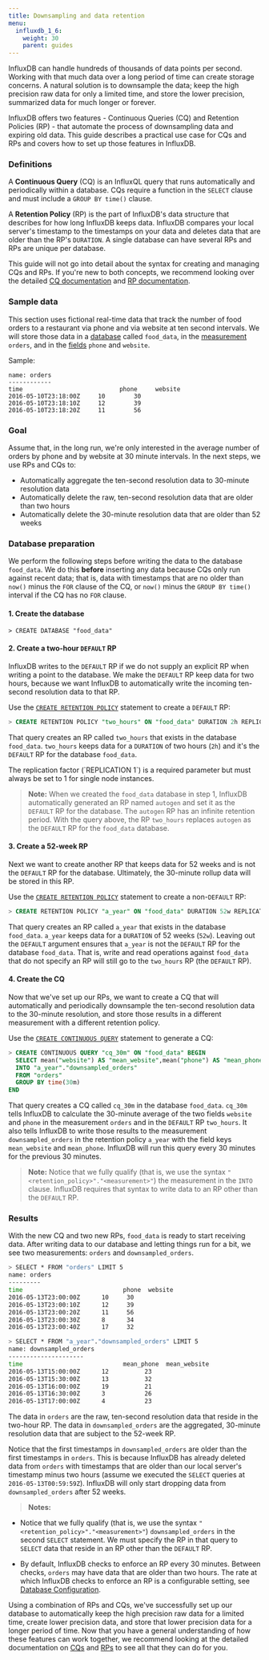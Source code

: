 ```yaml
---
title: Downsampling and data retention
menu:
  influxdb_1_6:
    weight: 30
    parent: guides
---
```


InfluxDB can handle hundreds of thousands of data points per second.
Working with that much data over a long period of time can create storage
concerns.
A natural solution is to downsample the data; keep the high precision raw data
for only a limited time, and store the lower precision, summarized data for much
longer or forever.

InfluxDB offers two features - Continuous Queries (CQ) and Retention Policies
(RP) - that automate the process of downsampling data and expiring old data.
This guide describes a practical use case for CQs and RPs and covers how to
set up those features in InfluxDB.

### Definitions

A **Continuous Query** (CQ) is an InfluxQL query that runs automatically and
periodically within a database.
CQs require a function in the `SELECT` clause and must include a
`GROUP BY time()` clause.

A **Retention Policy** (RP) is the part of InfluxDB's data structure
that describes for how long InfluxDB keeps data.
InfluxDB compares your local server's timestamp to the timestamps on your data
and deletes data that are older than the RP's `DURATION`.
A single database can have several RPs and RPs are unique per database.

This guide will not go into detail about the syntax for creating and managing
CQs and RPs.
If you're new to both concepts, we recommend looking over the detailed
[CQ documentation](/influxdb/v1.6/query_language/continuous_queries/) and
[RP documentation](/influxdb/v1.6/query_language/database_management/#retention-policy-management).

### Sample data
This section uses fictional real-time data that track the number of food orders
to a restaurant via phone and via website at ten second intervals.
We will store those data in a
[database](/influxdb/v1.6/concepts/glossary/#database) called `food_data`, in
the [measurement](/influxdb/v1.6/concepts/glossary/#measurement) `orders`, and
in the [fields](/influxdb/v1.6/concepts/glossary/#field) `phone` and `website`.

Sample:
```
name: orders
------------
time			               phone	 website
2016-05-10T23:18:00Z	 10 	   30
2016-05-10T23:18:10Z	 12 	   39
2016-05-10T23:18:20Z	 11 	   56
```

### Goal
Assume that, in the long run, we're only interested in the average number of orders by phone
and by website at 30 minute intervals.
In the next steps, we use RPs and CQs to:

 * Automatically aggregate the ten-second resolution data to 30-minute resolution data
 * Automatically delete the raw, ten-second resolution data that are older than two hours
 * Automatically delete the 30-minute resolution data that are older than 52 weeks

### Database preparation
We perform the following steps before writing the data to the database
`food_data`.
We do this **before** inserting any data because CQs only run against recent
data; that is, data with timestamps that are no older than `now()` minus
the `FOR` clause of the CQ, or `now()` minus the `GROUP BY time()` interval if
the CQ has no `FOR` clause.

#### 1. Create the database

```
> CREATE DATABASE "food_data"
```

#### 2. Create a two-hour `DEFAULT` RP

InfluxDB writes to the `DEFAULT` RP if we do not supply an explicit RP when
writing a point to the database.
We make the `DEFAULT` RP keep data for two hours, because we want InfluxDB to
automatically write the incoming ten-second resolution data to that RP.

Use the
[`CREATE RETENTION POLICY`](/influxdb/v1.6/query_language/database_management/#create-retention-policies-with-create-retention-policy)
statement to create a `DEFAULT` RP:

```sql
> CREATE RETENTION POLICY "two_hours" ON "food_data" DURATION 2h REPLICATION 1 DEFAULT
```

That query creates an RP called `two_hours` that exists in the database
`food_data`.
`two_hours` keeps data for a `DURATION` of two hours (`2h`) and it's the `DEFAULT`
RP for the database `food_data`.

<dt>
The replication factor (`REPLICATION 1`) is a required parameter but must always
be set to 1 for single node instances.
</dt>

> **Note:** When we created the `food_data` database in step 1, InfluxDB
automatically generated an RP named `autogen` and set it as the `DEFAULT`
RP for the database.
The `autogen` RP has an infinite retention period.
With the query above, the RP `two_hours` replaces `autogen` as the `DEFAULT` RP
for the `food_data` database.

#### 3. Create a 52-week RP

Next we want to create another RP that keeps data for 52 weeks and is not the
`DEFAULT` RP for the database.
Ultimately, the 30-minute rollup data will be stored in this RP.

Use the
[`CREATE RETENTION POLICY`](/influxdb/v1.6/query_language/database_management/#create-retention-policies-with-create-retention-policy)
statement to create a non-`DEFAULT` RP:

```sql
> CREATE RETENTION POLICY "a_year" ON "food_data" DURATION 52w REPLICATION 1
```

That query creates an RP called `a_year` that exists in the database
`food_data`.
`a_year` keeps data for a `DURATION` of 52 weeks (`52w`).
Leaving out the `DEFAULT` argument ensures that `a_year` is not the `DEFAULT`
RP for the database `food_data`.
That is, write and read operations against `food_data` that do not specify an
RP will still go to the `two_hours` RP (the `DEFAULT` RP).

#### 4. Create the CQ

Now that we've set up our RPs, we want to create a CQ that will automatically
and periodically downsample the ten-second resolution data to the 30-minute
resolution, and store those results in a different measurement with a different
retention policy.

Use the
[`CREATE CONTINUOUS QUERY`](/influxdb/v1.6/query_language/continuous_queries/)
statement to generate a CQ:

```sql
> CREATE CONTINUOUS QUERY "cq_30m" ON "food_data" BEGIN
  SELECT mean("website") AS "mean_website",mean("phone") AS "mean_phone"
  INTO "a_year"."downsampled_orders"
  FROM "orders"
  GROUP BY time(30m)
END
```

That query creates a CQ called `cq_30m` in the database `food_data`.
`cq_30m` tells InfluxDB to calculate the 30-minute average of the two fields
`website` and `phone` in the measurement `orders` and in the `DEFAULT` RP
`two_hours`.
It also tells InfluxDB to write those results to the measurement
`downsampled_orders` in the retention policy `a_year` with the field keys
`mean_website` and `mean_phone`.
InfluxDB will run this query every 30 minutes for the previous 30 minutes.

> **Note:** Notice that we fully qualify (that is, we use the syntax
`"<retention_policy>"."<measurement>"`) the measurement in the `INTO`
clause.
InfluxDB requires that syntax to write data to an RP other than the `DEFAULT`
RP.

### Results

With the new CQ and two new RPs, `food_data` is ready to start receiving data.
After writing data to our database and letting things run for a bit, we see
two measurements: `orders` and `downsampled_orders`.

```bash
> SELECT * FROM "orders" LIMIT 5
name: orders
---------
time			                phone  website
2016-05-13T23:00:00Z	  10     30
2016-05-13T23:00:10Z	  12     39
2016-05-13T23:00:20Z	  11     56
2016-05-13T23:00:30Z	  8      34
2016-05-13T23:00:40Z	  17     32

> SELECT * FROM "a_year"."downsampled_orders" LIMIT 5
name: downsampled_orders
---------------------
time			                mean_phone  mean_website
2016-05-13T15:00:00Z	  12          23
2016-05-13T15:30:00Z	  13          32
2016-05-13T16:00:00Z	  19          21
2016-05-13T16:30:00Z	  3           26
2016-05-13T17:00:00Z	  4           23
```

The data in `orders` are the raw, ten-second resolution data that reside in the
two-hour RP.
The data in `downsampled_orders` are the aggregated, 30-minute resolution data
that are subject to the 52-week RP.

Notice that the first timestamps in `downsampled_orders` are older than the first
timestamps in `orders`.
This is because InfluxDB has already deleted data from `orders` with timestamps
that are older than our local server's timestamp minus two hours (assume we
  executed the `SELECT` queries at `2016-05-13T00:59:59Z`).
InfluxDB will only start dropping data from `downsampled_orders` after 52 weeks.

> **Notes:**
>
* Notice that we fully qualify (that is, we use the syntax
`"<retention_policy>"."<measurement>"`) `downsampled_orders` in
the second `SELECT` statement. We must specify the RP in that query to `SELECT`
data that reside in an RP other than the `DEFAULT` RP.
>
* By default, InfluxDB checks to enforce an RP every 30 minutes.
Between checks, `orders` may have data that are older than two hours.
The rate at which InfluxDB checks to enforce an RP is a configurable setting,
see
[Database Configuration](/influxdb/v1.6/administration/config/#check-interval-30m0s).

Using a combination of RPs and CQs, we've successfully set up our database to
automatically keep the high precision raw data for a limited time, create lower
precision data, and store that lower precision data for a longer period of time.
Now that you have a general understanding of how these features can work
together, we recommend looking at the detailed documentation on [CQs](/influxdb/v1.6/query_language/continuous_queries/) and [RPs](/influxdb/v1.6/query_language/database_management/#retention-policy-management)
to see all that they can do for you.
